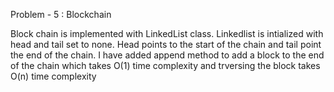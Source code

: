 Problem - 5 : Blockchain

Block chain is implemented with LinkedList class. Linkedlist is intialized with head and tail set to none. Head points to the start of the chain and tail point the end of the chain. I have added append method to add a block to the end of the chain which takes O(1) time complexity and trversing the block takes O(n) time complexity